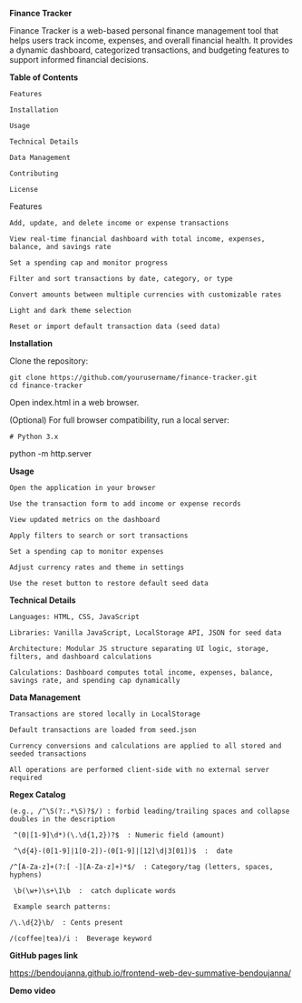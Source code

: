 **Finance Tracker**

Finance Tracker is a web-based personal finance management tool that helps users track income, expenses, and overall financial health. It provides a dynamic dashboard, categorized transactions, and budgeting features to support informed financial decisions.

**Table of Contents**

    Features
    
    Installation
    
    Usage
    
    Technical Details
    
    Data Management
    
    Contributing

    License


Features  

    Add, update, and delete income or expense transactions
    
    View real-time financial dashboard with total income, expenses, balance, and savings rate
    
    Set a spending cap and monitor progress
    
    Filter and sort transactions by date, category, or type
    
    Convert amounts between multiple currencies with customizable rates

    Light and dark theme selection

    Reset or import default transaction data (seed data)

**Installation**

Clone the repository:

    git clone https://github.com/yourusername/finance-tracker.git
    cd finance-tracker


Open index.html in a web browser.

(Optional) For full browser compatibility, run a local server:

    # Python 3.x
python -m http.server

**Usage**

    Open the application in your browser
    
    Use the transaction form to add income or expense records
    
    View updated metrics on the dashboard
    
    Apply filters to search or sort transactions
    
    Set a spending cap to monitor expenses
    
    Adjust currency rates and theme in settings

    Use the reset button to restore default seed data

**Technical Details**

    Languages: HTML, CSS, JavaScript
    
    Libraries: Vanilla JavaScript, LocalStorage API, JSON for seed data
    
    Architecture: Modular JS structure separating UI logic, storage, filters, and dashboard calculations
    
    Calculations: Dashboard computes total income, expenses, balance, savings rate, and spending cap dynamically

**Data Management**

    Transactions are stored locally in LocalStorage
    
    Default transactions are loaded from seed.json
    
    Currency conversions and calculations are applied to all stored and seeded transactions
    
    All operations are performed client-side with no external server required

**Regex Catalog**

    (e.g., /^\S(?:.*\S)?$/) : forbid leading/trailing spaces and collapse doubles in the description
    
     ^(0|[1-9]\d*)(\.\d{1,2})?$  : Numeric field (amount)
    
     ^\d{4}-(0[1-9]|1[0-2])-(0[1-9]|[12]\d|3[01])$  :  date 
    
    /^[A-Za-z]+(?:[ -][A-Za-z]+)*$/  : Category/tag (letters, spaces, hyphens)
    
     \b(\w+)\s+\1\b  :  catch duplicate words
    
     Example search patterns:
    
    /\.\d{2}\b/  : Cents present
    
    /(coffee|tea)/i :  Beverage keyword

**GitHub pages link**

https://bendoujanna.github.io/frontend-web-dev-summative-bendoujanna/


**Demo video**


